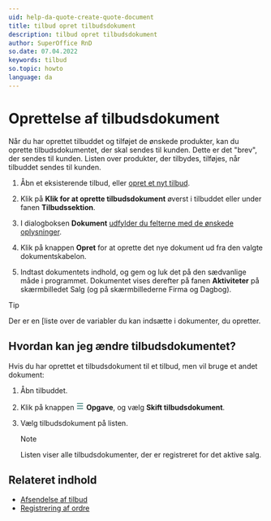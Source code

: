 ```yaml
---
uid: help-da-quote-create-quote-document
title: tilbud opret tilbudsdokument
description: tilbud opret tilbudsdokument
author: SuperOffice RnD
so.date: 07.04.2022
keywords: tilbud
so.topic: howto
language: da
---
```


# Oprettelse af tilbudsdokument

Når du har oprettet tilbuddet og tilføjet de ønskede produkter, kan du oprette tilbudsdokumentet, der skal sendes til kunden. Dette er det "brev", der sendes til kunden. Listen over produkter, der tilbydes, tilføjes, når tilbuddet sendes til kunden.

1. Åbn et eksisterende tilbud, eller [opret et nyt tilbud][1].

2. Klik på **Klik for at oprette tilbudsdokument** øverst i tilbuddet eller under fanen **Tilbudssektion**.

3. I dialogboksen **Dokument** [udfylder du felterne med de ønskede oplysninger][2].

4. Klik på knappen **Opret** for at oprette det nye dokument ud fra den valgte dokumentskabelon.

5. Indtast dokumentets indhold, og gem og luk det på den sædvanlige måde i programmet. Dokumentet vises derefter på fanen **Aktiviteter** på skærmbilledet Salg (og på skærmbillederne Firma og Dagbog).

> [!TIP]
> Der er en [liste over de variabler du kan indsætte i dokumenter, du opretter.

## Hvordan kan jeg ændre tilbudsdokumentet?

Hvis du har oprettet et tilbudsdokument til et tilbud, men vil bruge et andet dokument:

1. Åbn tilbuddet.

2. Klik på knappen ![ikon][img1] **Opgave**, og vælg **Skift tilbudsdokument**.

3. Vælg tilbudsdokument på listen.

    > [!NOTE]
    > Listen viser alle tilbudsdokumenter, der er registreret for det aktive salg.

## Relateret indhold

* [Afsendelse af tilbud][4]
* [Registrering af ordre][5]

<!-- Referenced links -->
[1]: create.md
[2]: ../../document/learn/screen/index.md
[4]: send.md
[5]: create-order.md

<!-- Referenced images -->
[img1]: ../../../media/icons/btn-menu.png
